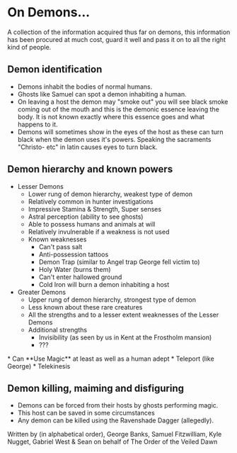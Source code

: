 # On Demons...

A collection of the information acquired thus far on demons, this information has been procured at much cost, guard it well and pass it on to all the right kind of people.

## Demon identification
* Demons inhabit the bodies of normal humans.
* Ghosts like Samuel can spot a demon inhabiting a human.
* On leaving a host the demon may "smoke out" you will see black smoke coming out of the mouth and this is the demonic essence leaving the body. It is not known exactly where this essence goes and what happens to it.
* Demons will sometimes show in the eyes of the host as these can turn black when the demon uses it's powers. Speaking the sacraments "Christo- etc" in latin causes eyes to turn black.

## Demon hierarchy and known powers
* Lesser Demons
  * Lower rung of demon hierarchy, weakest type of demon
  * Relatively common in hunter investigations
  * Impressive Stamina & Strength, Super senses
  * Astral perception (ability to see ghosts)
  * Able to possess humans and animals at will
  * Relatively invulnerable if a weakness is not used
  * Known weaknesses
    * Can't pass salt
    * Anti-possession tattoos
    * Demon Trap (similar to Angel trap George fell victim to)
    * Holy Water (burns them)
    * Can't enter hallowed ground
    * Cold Iron will burn a demon inhabiting a host
* Greater Demons
  * Upper rung of demon hierarchy, strongest type of demon
  * Less known about these rare creatures
  * All the strengths and to a lesser extent weaknesses of the Lesser Demons
  * Additional strengths
    * Invisibility (as seen by us in Kent at the Frostholm mansion)
    * ???
<div style="display: hidden;">
    * Can **Use Magic** at least as well as a human adept
    * Teleport (like George)
    * Telekinesis
</div>

## Demon killing, maiming and disfiguring
* Demons can be forced from their hosts by ghosts performing magic.
* This host can be saved in some circumstances
* Any demon can be killed using the Ravenshade Dagger (allegedly).

Written by (in alphabetical order), George Banks, Samuel Fitzwilliam, Kyle Nugget, Gabriel West & Sean on behalf of The Order of the Veiled Dawn